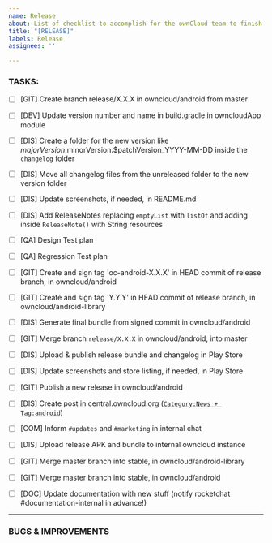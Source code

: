 ```yaml
---
name: Release
about: List of checklist to accomplish for the ownCloud team to finish the release process
title: "[RELEASE]"
labels: Release
assignees: ''

---
```


### TASKS:

 - [ ] [GIT] Create branch release/X.X.X in owncloud/android from master
 - [ ] [DEV] Update version number and name in build.gradle in owncloudApp module
 - [ ] [DIS] Create a folder for the new version like $majorVersion.$minorVersion.$patchVersion_YYYY-MM-DD inside the `changelog` folder
 - [ ] [DIS] Move all changelog files from the unreleased folder to the new version folder
 - [ ] [DIS] Update screenshots, if needed, in README.md
 - [ ] [DIS] Add ReleaseNotes replacing `emptyList` with `listOf` and adding inside `ReleaseNote()` with String resources
 - [ ] [QA] Design Test plan
 - [ ] [QA] Regression Test plan
 - [ ] [GIT] Create and sign tag 'oc-android-X.X.X' in HEAD commit of release branch, in owncloud/android
 - [ ] [GIT] Create and sign tag 'Y.Y.Y' in HEAD commit of release branch, in owncloud/android-library
 - [ ] [DIS] Generate final bundle from signed commit in owncloud/android
 - [ ] [GIT] Merge branch `release/X.X.X` in owncloud/android, into master
 - [ ] [DIS] Upload & publish release bundle and changelog in Play Store
 - [ ] [DIS] Update screenshots and store listing, if needed, in Play Store
 - [ ] [GIT] Publish a new release in owncloud/android
 - [ ] [DIS] Create post in central.owncloud.org ([`Category:News + Tag:android`](https://central.owncloud.org/tags/c/news/5/android))
 - [ ] [COM] Inform `#updates` and `#marketing` in internal chat
 - [ ] [DIS] Upload release APK and bundle to internal owncloud instance
 - [ ] [GIT] Merge master branch into stable, in owncloud/android-library
 - [ ] [GIT] Merge master branch into stable, in owncloud/android
 - [ ] [DOC] Update documentation with new stuff (notify rocketchat #documentation-internal in advance!)


_____

### BUGS & IMPROVEMENTS
